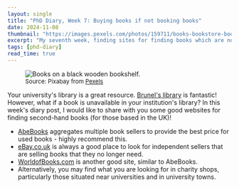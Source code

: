 ```yaml
---
layout: single
title: "PhD Diary, Week 7: Buying books if not booking books"
date: 2024-11-08
thumbnail: "https://images.pexels.com/photos/159711/books-bookstore-book-reading-159711.jpeg?auto=compress&cs=tinysrgb&w=1260&h=750&dpr=2"
excerpt: "My seventh week, finding sites for finding books which are not available at your institution's library."
tags: [phd-diary]
read_time: true
---
```

<script src="https://polyfill.io/v3/polyfill.min.js?features=es6"></script>
<script id="MathJax-script" async src="https://cdn.jsdelivr.net/npm/mathjax@3/es5/tex-mml-chtml.js"></script>
<script type="text/javascript" async
  src="https://cdnjs.cloudflare.com/ajax/libs/mathjax/2.7.7/MathJax.js?config=TeX-MML-AM_CHTML">
</script>
<figure>
  <img src="https://images.pexels.com/photos/159711/books-bookstore-book-reading-159711.jpeg?auto=compress&cs=tinysrgb&w=1260&h=750&dpr=2" alt="Books on a black wooden bookshelf.
" title="Books on a black wooden bookshelf." style="width=100%;">
  <figcaption style="font-size: small;">Source: Pixabay from <a href = "https://www.pexels.com/@pixabay/">Pexels</a></figcaption></figure>

Your university's library is a great resource. [Brunel's library](https://www.brunel.ac.uk/life/library) is fantastic! However, what if a book is unavailable in your institution's library? In this week's diary post, I would like to share with you some good websites for finding second-hand books (for those based in the UK)!

- [AbeBooks](https://www.abebooks.co.uk/) aggregates multiple book sellers to provide the best price for used books - highly recommend this.
- [eBay.co.uk](https://www.ebay.co.uk/) is always a good place to look for independent sellers that are selling books that they no longer need.
- [WorldofBooks.com](https://www.worldofbooks.com/en-gb?msclkid=e3c8376813e61dfb5b20505324de2bb9&utm_source=bing&utm_medium=cpc&utm_campaign=Wob%20-%20GBR%20-%20Bing%20-%20Search%20-%20GOR%20-%20EN%20-%20Generic%20-%20Second%20Hand&utm_term=second%20hand%20books&utm_content=Second%20Hand%20Books%20(Exact)) is another good site, similar to AbeBooks.
- Alternatively, you may find what you are looking for in charity shops, particularly those situated near universities and in university towns. 

